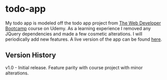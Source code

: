 # todo-app

My todo app is modeled off the todo app project from [The Web Developer Bootcamp](https://www.udemy.com/the-web-developer-bootcamp/) course on Udemy. As a learning experience I removed any JQuery dependencies and made a few cosmetic alterations. I will periodically add new features. A live version of the app can be found [here](https://kevinrompala.com/projects/todo-app/todo.html).

## Version History

v1.0 - Initial release. Feature parity with course project with minor alterations.

